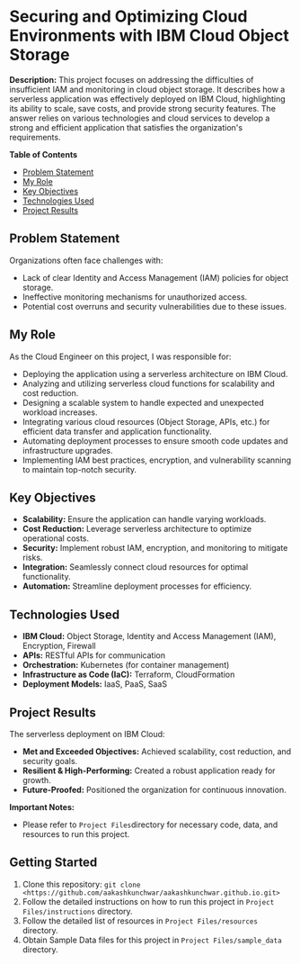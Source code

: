 # Securing and Optimizing Cloud Environments with IBM Cloud Object Storage

**Description:**
This project focuses on addressing the difficulties of insufficient IAM and monitoring in cloud object storage. It describes how a serverless application was effectively deployed on IBM Cloud, highlighting its ability to scale, save costs, and provide strong security features. The answer relies on various technologies and cloud services to develop a strong and efficient application that satisfies the organization's requirements.

**Table of Contents**
* [Problem Statement](#problem-statement)
* [My Role](#my-role)
* [Key Objectives](#key-objectives)
* [Technologies Used](#technologies-used)
* [Project Results](#project-results)

## Problem Statement
Organizations often face challenges with:
* Lack of clear Identity and Access Management (IAM) policies for object storage.
* Ineffective monitoring mechanisms for unauthorized access.
* Potential cost overruns and security vulnerabilities due to these issues.

## My Role
As the Cloud Engineer on this project, I was responsible for:
* Deploying the application using a serverless architecture on IBM Cloud.
* Analyzing and utilizing serverless cloud functions for scalability and cost reduction.
* Designing a scalable system to handle expected and unexpected workload increases.
* Integrating various cloud resources (Object Storage, APIs, etc.) for efficient data transfer and application functionality.
* Automating deployment processes to ensure smooth code updates and infrastructure upgrades.
* Implementing IAM best practices, encryption, and vulnerability scanning to maintain top-notch security.

## Key Objectives
* **Scalability:** Ensure the application can handle varying workloads.
* **Cost Reduction:** Leverage serverless architecture to optimize operational costs.
* **Security:** Implement robust IAM, encryption, and monitoring to mitigate risks.
* **Integration:** Seamlessly connect cloud resources for optimal functionality.
* **Automation:** Streamline deployment processes for efficiency.

## Technologies Used
* **IBM Cloud:**  Object Storage, Identity and Access Management (IAM), Encryption, Firewall
* **APIs:** RESTful APIs for communication
* **Orchestration:** Kubernetes (for container management)
* **Infrastructure as Code (IaC):** Terraform, CloudFormation 
* **Deployment Models:** IaaS, PaaS, SaaS

## Project Results
The serverless deployment on IBM Cloud:

* **Met and Exceeded Objectives:** Achieved scalability, cost reduction, and security goals.
* **Resilient & High-Performing:** Created a robust application ready for growth.
* **Future-Proofed:** Positioned the organization for continuous innovation.


**Important Notes:**
* Please refer to `Project Files`directory for necessary code, data, and resources to run this project.

## Getting Started

1.  Clone this repository: `git clone <https://github.com/aakashkunchwar/aakashkunchwar.github.io.git>`
2.  Follow the detailed instructions on how to run this project in `Project Files/instructions` directory.
3.  Follow the detailed list of resources in  `Project Files/resources` directory.
4.  Obtain Sample Data files for this project in `Project Files/sample_data` directory.


